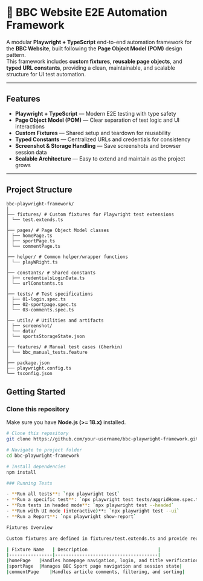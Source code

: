 # 🧭 BBC Website E2E Automation Framework

A modular **Playwright + TypeScript** end-to-end automation framework for the **BBC Website**, built following the **Page Object Model (POM)** design pattern.  
This framework includes **custom fixtures**, **reusable page objects**, and **typed URL constants**, providing a clean, maintainable, and scalable structure for UI test automation.

---

##  Features

- **Playwright + TypeScript** — Modern E2E testing with type safety  
- **Page Object Model (POM)** — Clear separation of test logic and UI interactions  
- **Custom Fixtures** — Shared setup and teardown for reusability  
- **Typed Constants** — Centralized URLs and credentials for consistency  
- **Screenshot & Storage Handling** — Save screenshots and browser session data  
- **Scalable Architecture** — Easy to extend and maintain as the project grows  

---

##  Project Structure
```
bbc-playwright-framework/
│
├── fixtures/ # Custom fixtures for Playwright test extensions
│ └── test.extends.ts
│
├── pages/ # Page Object Model classes
│ ├── homePage.ts
│ ├── sportPage.ts
│ └── commentPage.ts
│
├── helper/ # Common helper/wrapper functions
│ └── playWRight.ts
│
├── constants/ # Shared constants
│ ├── credentialsLoginData.ts
│ └── urlConstants.ts
│
├── tests/ # Test specifications
│ ├── 01-login.spec.ts
│ ├── 02-sportpage.spec.ts
│ └── 03-comments.spec.ts
│
├── utils/ # Utilities and artifacts
│ ├── screenshot/
│ └── data/
│ └── sportsStorageState.json
│
├── features/ # Manual test cases (Gherkin)
│ └── bbc_manual_tests.feature
│
├── package.json
├── playwright.config.ts
└── tsconfig.json
```


##  Getting Started

### Clone this repository

Make sure you have **Node.js (>= 18.x)** installed.

```bash
# Clone this repository
git clone https://github.com/your-username/bbc-playwright-framework.git

# Navigate to project folder
cd bbc-playwright-framework

# Install dependencies
npm install

### Running Tests

- **Run all tests**: `npx playwright test`
- **Run a specific test**: `npx playwright test tests/aggridHome.spec.ts`
- **Run tests in headed mode**: `npx playwright test --headed`
- **Run with UI mode (interactive)**: `npx playwright test --ui`
- **Run a Report**: `npx playwright show-report`

Fixtures Overview

Custom fixtures are defined in fixtures/test.extends.ts and provide reusable page object instances for cleaner, maintainable tests.

| Fixture Name   | Description                          |
|----------------|--------------------------------------|
|homePage	|Handles homepage navigation, login, and title verification|
|sportPage	|Manages BBC Sport page navigation and session state|
|commentPage	|Handles article comments, filtering, and sorting|